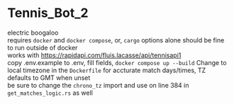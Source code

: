 # Tennis_Bot_2
electric boogaloo<br>
requires `docker` and `docker compose`, or, `cargo` options alone should be fine to run outside of docker<br>
works with https://rapidapi.com/fluis.lacasse/api/tennisapi1<br>
copy .env.example to .env, fill fields, `docker compose up --build`
Change to local timezone in the `Dockerfile` for accturate match days/times, TZ defaults to GMT when unset<br>
be sure to change the `chrono_tz` import and use on line 384 in `get_matches_logic.rs` as well
